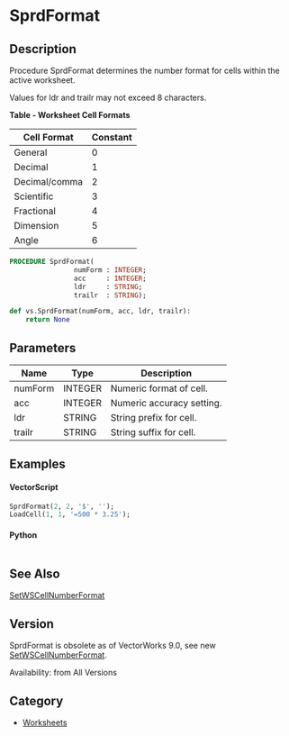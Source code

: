 # SprdFormat

## Description
Procedure SprdFormat determines the number format for cells within the active worksheet.

Values for ldr and trailr may not exceed 8 characters.

**Table - Worksheet Cell Formats**

| Cell Format      | Constant |
|------------------|----------|
| General          | 0        |
| Decimal          | 1        |
| Decimal/comma    | 2        |
| Scientific       | 3        |
| Fractional       | 4        |
| Dimension        | 5        |
| Angle            | 6        |

```pascal
PROCEDURE SprdFormat(
				numForm : INTEGER;
				acc     : INTEGER;
				ldr     : STRING;
				trailr  : STRING);
```

```python
def vs.SprdFormat(numForm, acc, ldr, trailr):
    return None
```

## Parameters
|Name|Type|Description|
|---|---|---|
|numForm|INTEGER|Numeric format of cell.|
|acc|INTEGER|Numeric accuracy setting.|
|ldr|STRING|String prefix for cell.|
|trailr|STRING|String suffix for cell.|

## Examples
#### VectorScript ####
```pascal
SprdFormat(2, 2, '$', '');
LoadCell(1, 1, '=500 * 3.25');
```
#### Python ####
```python

```

## See Also
[SetWSCellNumberFormat](SetWSCellNumberFormat.md)

## Version
SprdFormat is obsolete as of VectorWorks 9.0, see new [SetWSCellNumberFormat](SetWSCellNumberFormat.md).

Availability: from All Versions

## Category
* [Worksheets](../Categories/Worksheets.md)
